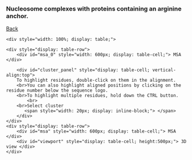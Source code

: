 ### Nucleosome complexes with proteins containing an arginine anchor.
[Back](https://intbio.github.io/Oleinikov_et_al_2023)

<html>
<head>
    <meta http-equiv="Cache-Control" content="no-cache, no-store, must-revalidate" />
<meta http-equiv="Pragma" content="no-cache" />
<meta http-equiv="Expires" content="0" />
<meta name="description" content="Example of loading MSAViewer from a string">
  <meta charset="utf-8">
  <meta name="viewport" content="width=device-width">
  <title>Acidic patch binders</title>
</head>
<body>
    <script
  src="https://code.jquery.com/jquery-3.7.0.min.js"
  integrity="sha256-2Pmvv0kuTBOenSvLm6bvfBSSHrUJ+3A7x6P5Ebd07/g="
  crossorigin="anonymous"></script>
    <script src="js/msa.min.js"></script>
    <script src="js/ngl.js"></script>

    <div style="width: 100%; display: table;">
    
    <div style="display: table-row">
        <div id="msa_0" style="width: 600px; display: table-cell;"> MSA </div>
        
        <div id="cluster_panel" style="display: table-cell; vertical-align:top"> 
        To highlight residues, double-click on them in the alignment. 
        <br>You can also highlight aligned positions by clicking on the residue number below the sequence logo. 
        <br>To highlight multiple residues, hold down the CTRL button.
            <br>
        <br>Select cluster
           <span style="width: 20px; display: inline-block;"> </span>
        </div>
    </div>
    <div style="display: table-row">
        <div id="msa" style="width: 600px; display: table-cell;"> MSA </div>
        <div id="viewport" style="display: table-cell; height:500px;"> 3D view </div>
    </div>
</div>
<!--     <div id="msa">Loading Multiple Alignment...</div>
    <div id="viewport", style="padding: 0px; min-height:500px;"></div> -->
<script>
    
    function waitForElm(selector) {
    return new Promise(resolve => {
        if (document.querySelector(selector)) {
            return resolve(document.querySelector(selector));
        }

        const observer = new MutationObserver(mutations => {
            if (document.querySelector(selector)) {
                observer.disconnect();
                resolve(document.querySelector(selector));
            }
        });

        observer.observe(document.body, {
            childList: true,
            subtree: true
        });
    });
}
    
// loading logo from unique
     var opts = {
  el: document.getElementById("msa_0"),
  importURL: "dat/acidic_clusters_unique.fasta",
  // colorscheme: {"scheme": "clustal"},
  vis:{seqlogo:true,
       sequences:false,
       markers: false,
       labels: true,
    labelName: false,
    labelId: true,
    // labelPartition: true,
      labelCheckbox:false},
    zoomer: {
    // general
    alignmentHeight: 0,
    columnWidth: 15,
    rowHeight: 0,
    autoResize: true,} // only for the width
};
    var m_logo = msa(opts);

 // m.g.selcol тут искать всю выборку
    // m_logo.render();
// loading main   
 var opts = {
  el: document.getElementById("msa"),
  importURL: "dat/acidic_clusters.fasta",
  colorscheme: {scheme: "taylor",showLowerCase: false},
  vis:{seqlogo:false,
       labels: true,
    labelName: true,
    labelId: true,
    // labelPartition: true,
      labelCheckbox:false},
};
    var m = msa(opts);
    m.g.on("_rendered", function(){console.log(1)})
    // m.on('ready',function(){console.log(1)})
 // m.g.selcol тут искать всю выборку
    m.render();
    
    var num_clusters = 0;

// adding tickboxes
    function decorate_msa(){
        $('#msa .biojs_msa_labelblock').ready(function(){
            
            $('#msa .biojs_msa_headers').css("width","245px");
            var legend = $('#msa .biojs_msa_headers').children()[0].childNodes[1]
            legend.textContent = 'Hist. Ac.P. Int. Licor.'

            var rows = $('#msa .biojs_msa_labels');
            rows.css("width","240px");

            for (let item of rows) {
                // console.log(item.title);
                // let visBox = document.createElement("input",type='checkbox');
                // visBox.type = "checkbox";
                // visBox.setAttribute("id", item.title+':vis_box');
                // visBox.setAttribute('checked', true);
                // item.children[0].after(visBox);

                let histBOX = document.createElement("input",type='checkbox');
                histBOX.type = "checkbox";
                histBOX.setAttribute('checked', true);
                histBOX.setAttribute("id", item.title+':hist_vis_box');
                console.log(item.title);
                histBOX.setAttribute("class", 'hist_vis_box');
                item.children[0].after(histBOX);

                let APBOX = document.createElement("input",type='checkbox');
                APBOX.type = "checkbox";            
                APBOX.setAttribute("id", item.title+':AP_vis_box');
                APBOX.setAttribute("class", 'AP_vis_box');
                item.children[1].after(APBOX);
                
                num_clusters = parseInt(item.title.substring(item.title.indexOf('clust_')+6))
                let intBOX = document.createElement("input",type='checkbox');
                intBOX.type = "checkbox";
                intBOX.setAttribute("id", item.title+':int_vis_box');
                intBOX.setAttribute("class", 'int_vis_box ' + 'cluster_' + String(num_clusters));
                item.children[2].after(intBOX);
                
                
                

                // let cpkBOX = document.createElement("input",type='checkbox');
                // cpkBOX.type = "checkbox";
                // cpkBOX.setAttribute("id", item.title+':cpk_vis_box');
                // item.children[3].after(cpkBOX);
            }
            var clust_lbl = {
                             1:'PO',
                             2:'DU1',
                             3:'DU2',
                             4:'UD1',
                             5:'UD2',
                             6:'UD3',
                             7:'UD4',                
            };
            for (let cluster of [...Array(num_clusters).keys()]) {
                cluster = cluster + 1;
                let clusterbox = document.createElement("input",type='checkbox');
                clusterbox.type = "checkbox";
                clusterbox.setAttribute("id", cluster+':cluster_box');
                var lbl = document.createElement("span");
                lbl.innerHTML = clust_lbl[parseInt(cluster)];
                $('#cluster_panel').append(lbl);
                $('#cluster_panel').append(clusterbox);
                
                $('[id="'+cluster+':cluster_box'+'"]').change(function(data) {
                    console.log(data);
                    $('.'+'cluster_' + cluster).prop('checked',$('[id="'+cluster+':cluster_box'+'"]').is(':checked')).trigger("change");
                })
            }

            $(':checkbox').change(function(data) {

                var checkboxid = data.target.id;
                console.log(checkboxid);
                var state = $('[id="'+checkboxid+'"]').is(':checked');
                var pdb_id = checkboxid.split(':')[0];
                var kind = checkboxid.split(':')[3];
                // console.log(checkboxid);
                if (kind == 'AP_vis_box') {
                    window.ap_reprs[pdb_id].setVisibility(state);
                } else if (kind == 'int_vis_box') {
                    window.int_reprs[pdb_id].setVisibility(state);
                // } else if (kind == 'cpk_vis_box') {
                //     window.int_lic_reprs[pdb_id].setVisibility(state);
                } else if (kind == 'hist_vis_box') {
                    window.hist_reps[pdb_id].setVisibility(state);
                } 





            });
            $('#msa_0 .biojs_msa_headers').ready(function(){
                $('#msa_0 .biojs_msa_headers')[0].children[0].childNodes[0].textContent=''
                $('#msa_0 .biojs_msa_headers').css("width","245px");
                var item = $('#msa_0 .biojs_msa_headers')[0];
                let histBOX = document.createElement("input",type='checkbox');
                histBOX.type = "checkbox";
                histBOX.setAttribute('checked', true);
                histBOX.setAttribute("id", 'all_hist_vis_box');
                item.children[0].after(histBOX);
                $('#all_hist_vis_box').change(function(data) {
                    console.log(data);
                    $('.hist_vis_box').prop('checked',$('#all_hist_vis_box').is(':checked')).trigger("change");
                })

                let APBOX = document.createElement("input",type='checkbox');
                APBOX.type = "checkbox";            
                APBOX.setAttribute("id", 'all_AP_vis_box');
                item.children[1].after(APBOX);
                $('#all_AP_vis_box').change(function(data) {
                    console.log(data);
                    $('.AP_vis_box').prop('checked',$('#all_AP_vis_box').is(':checked')).trigger("change");
                })

                let intBOX = document.createElement("input",type='checkbox');
                intBOX.type = "checkbox";
                intBOX.setAttribute("id", 'all_int_vis_box');
                item.children[2].after(intBOX);
                $('#all_int_vis_box').change(function(data) {
                    console.log(data);
                    $('.int_vis_box').prop('checked',$('#all_int_vis_box').is(':checked')).trigger("change");
                })
            })

        })
    }
    // loading structures
    var structures_info;
    var firstLoaded = false;
    
    var structures_info = (function () {
        var json = null;
        $.ajax({
            'async': false,
            'global': false,
            'url': 'dat/ap_structues.json',
            'dataType': "json",
            'success': function (data) {
                json = data;
            }
        });
        return json;
    })(); 
    
    // $.getJSON('./static/ap_structues.json', function(json) {
    //   structures_info = json;
    // });
    load_all_structures();
    function load_all_structures(){
      window.stage = new NGL.Stage("viewport",{ backgroundColor:"#FFFFFF" });
      // window.addEventListener( "resize", function( event ){
      //   stage.handleResize();
      // }, false );
      window.stage.setParameters({cameraType: "orthographic"})
      window.structures = {};
      window.hist_reps = {};
      window.hl_reps = [];  
      window.ap_reprs = {};
      window.int_reprs = {};
      window.int_sels = {};
      window.base_colors = {};
      
      var cur_index = 0;  
      for (const [pdb_id, info_dict] of Object.entries(structures_info)) {
          
          var H3_sele = " :" + info_dict['h3segid'].join(' :')
          var H4_sele = " :" + info_dict['h4segid'].join(' :')
          var H2A_sele = " :" + info_dict['h2asegid'].join(' :')
          var H2B_sele = " :" + info_dict['h2bsegid'].join(' :')
          var dna_sele = " :" + info_dict['dnasegid'].join(' :')
          var nucl_sele = H3_sele + H4_sele + H2A_sele + H2B_sele
          // console.log(nucl_sele);
          var ap_sele = ''
          for (let item of info_dict['AP_sel']) { 
              ap_sele = ap_sele + String(item[1])+':'+item[0]+' ';
          }
          
          var int_sele = String(info_dict['int_start_resid'])+ "-" + String(info_dict['int_start_resid']+info_dict['int_len']-1)+ ":" + info_dict['int_segid']   
          int_sels[pdb_id] = int_sele;
          var side =  info_dict['side']
          
          var schemeId = NGL.ColormakerRegistry.addSelectionScheme([
              ['#020AED', H3_sele],
              ["green", H4_sele],
              ['#E0F705', H2A_sele],
              ['#CE0000', H2B_sele],
              ["grey", "*"]
            ], pdb_id+"colormap");
          if (cur_index == Object.keys(structures_info).length-1 ){
              load_structure(pdb_id,schemeId,nucl_sele,int_sele,ap_sele,true);
          } else {
              load_structure(pdb_id,schemeId,nucl_sele,int_sele,ap_sele,false);
          }
          
          cur_index = cur_index + 1;
          if (firstLoaded) {window.stage.autoView();firstLoaded = true}
 
          }
        // decorate_msa();
        // HIGHLIGHT RESIDUE
        function update_highlight(){
            for (let item of window.hl_reps) {
            item.dispose();
            }        
            window.hl_reps = [];
            
            for (let item of m.g.selcol.models) { 
                // console.log(item.attributes);
                if (item.attributes.type == 'pos') {
                    var pdb_id = m.seqs.models[item.attributes.seqId].attributes.name.split(':')[0];
                    var pos = item.attributes.xStart;
                    var segid = structures_info[pdb_id]['int_segid'];
                    var sele = 'sidechain and ' + String(structures_info[pdb_id]['int_start_resid']+ pos) +':'+segid;
                    var selection = new NGL.Selection(sele);
                    var radius = 4;
                    var atomSet  = window.structures[pdb_id].structure.getAtomSetWithinSelection( selection, radius );
                    var atomSet2 = window.structures[pdb_id].structure.getAtomSetWithinGroup( atomSet );
                    window.hl_reps.push(window.structures[pdb_id].addRepresentation('licorice', {"sele": sele , "radius":0.3}));
                    window.hl_reps.push(window.structures[pdb_id].addRepresentation('licorice', {"sele": "not :" +segid +' and (' + atomSet2.toSeleString() +')', "radius":0.1}));
                    
                } else if (item.attributes.type == 'column') {
                    for (const [pdb_id, info_dict] of Object.entries(structures_info)) {
                        var pos = item.attributes.xStart;
                        var sele = 'sidechain and ' + String(structures_info[pdb_id]['int_start_resid']+ pos) +':'+structures_info[pdb_id]['int_segid'];                        
                        window.hl_reps.push(window.structures[pdb_id].addRepresentation('licorice', {"sele": sele, "radius":0.3}));
                    } 
                } else if (item.attributes.type == 'row') {
                    var pdb_id = m.seqs.models[item.attributes.seqId].attributes.name.split(':')[0];
                    window.hl_reps.push(window.structures[pdb_id].addRepresentation('licorice', {
                                                                                     "sele": int_sels[pdb_id], "radius":0.3}));
                }
            }     
        }
        
        
        m.g.on("residue:click", function(data){
            update_highlight();
        });
        // HIGHLIGHT same residues
        m.g.on("column:click", function(data){
            update_highlight();
        })
        
        m.g.on("row:click", function(data){
            update_highlight();
        })
        
     }
    

        
     function load_structure(pdb_id,colorscheme,nucl_sele,int_sele,ap_sele,decorate){
         
          var orientationMatrix = stage.viewerControls.getOrientation();
          
          window.stage.loadFile("AP/"+pdb_id+".pdb").then(function (nucl) {
              
               // if (side == 2) {nucl.setRotation([0,0,0])}
              

              if (pdb_id=='1ZLA') {
                                   nucl.addRepresentation('cartoon', {
                     "sele": 'nucleic', color: 'silver',"aspectRatio": 1.5,opacity:0.3,
                      'radiusScale': 2.1,'radiusType': 'sstruc','side':'front',"capped": true,
                      'subdiv': 10,'diffuseInterior': false,'useInteriorColor': false });
                                  }
              window.hist_reps[pdb_id] = nucl.addRepresentation('cartoon', {
                     "sele": nucl_sele, color: colorscheme,"aspectRatio": 1.5,
                      'radiusScale': 2.1,'radiusType': 'sstruc',"capped": true,
                      'subdiv': 10,'diffuseInterior': false,'useInteriorColor': false });
              window.int_reprs[pdb_id] = nucl.addRepresentation('cartoon', {
                 "sele": int_sele, "colorScheme": 'occupancy',"colorScale":'rwb',"colorReverse":false,"aspectRatio":1, 'radiusType':'bfactor',"radiusScale":1,"radiusSegments":1,"capped":0,"visible":false });
              // window.int_lic_reprs[pdb_id] = nucl.addRepresentation('licorice', {
              //    "sele": int_sele, "radius":0.3,"visible":false });
              // nucl.addRepresentation('base', {
              //    "sele": 'nucleic', "color": color});
              window.ap_reprs[pdb_id] = nucl.addRepresentation('licorice',{"sele":ap_sele,"radius":0.3,"visible":false})
              console.log('loaded '+pdb_id);
              window.structures[pdb_id] = nucl;
              if (decorate) {decorate_msa();};
              }); 
  }
  
    
</script>

</body>
</html>
<!-- 6Y5D
7E8I
7UV9
5E5A
7CCR
7U0G
8SPS -->

